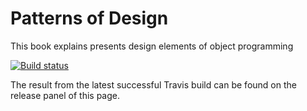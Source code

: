 # Patterns of Design

This book explains presents design elements of object programming 

[![Build status][badge]][travis]

[travis]: https://travis-ci.org/SquareBracketAssociates/Booklet-PatternsOfDesign
[badge]: https://travis-ci.org/SquareBracketAssociates/Booklet-PatternsOfDesign.svg?branch=master

The result from the latest successful Travis build can be found on the release panel of this page.
